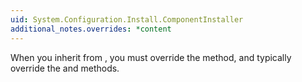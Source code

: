 ```yaml
---
uid: System.Configuration.Install.ComponentInstaller
additional_notes.overrides: *content
---
```


<p>When you inherit from <xref href="System.Configuration.Install.ComponentInstaller"></xref>, you must override the <xref href="System.Configuration.Install.ComponentInstaller.CopyFromComponent(System.ComponentModel.IComponent)"></xref> method, and typically override the <xref href="System.Configuration.Install.Installer.Install(System.Collections.IDictionary)"></xref> and <xref href="System.Configuration.Install.Installer.Uninstall(System.Collections.IDictionary)"></xref> methods.</p>


